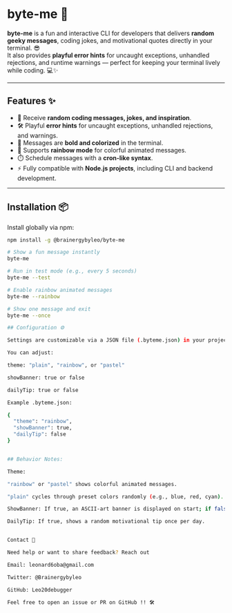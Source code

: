 # byte-me 🚀

**byte-me** is a fun and interactive CLI for developers that delivers **random geeky messages**, coding jokes, and motivational quotes directly in your terminal. 😎  
It also provides **playful error hints** for uncaught exceptions, unhandled rejections, and runtime warnings — perfect for keeping your terminal lively while coding. 💻✨

---

## Features ✨

- 🎯 Receive **random coding messages, jokes, and inspiration**.
- 🛠️ Playful **error hints** for uncaught exceptions, unhandled rejections, and warnings.
- 🌈 Messages are **bold and colorized** in the terminal.
- 🌟 Supports **rainbow mode** for colorful animated messages.
- ⏱️ Schedule messages with a **cron-like syntax**.
- ⚡ Fully compatible with **Node.js projects**, including CLI and backend development.

---

## Installation 📦

Install globally via npm:

```bash
npm install -g @brainergybyleo/byte-me

# Show a fun message instantly
byte-me

# Run in test mode (e.g., every 5 seconds)
byte-me --test

# Enable rainbow animated messages
byte-me --rainbow

# Show one message and exit
byte-me --once

## Configuration ⚙️

Settings are customizable via a JSON file (.byteme.json) in your project directory.

You can adjust:

theme: "plain", "rainbow", or "pastel"

showBanner: true or false

dailyTip: true or false

Example .byteme.json:

{
  "theme": "rainbow",
  "showBanner": true,
  "dailyTip": false
}


## Behavior Notes:

Theme:

"rainbow" or "pastel" shows colorful animated messages.

"plain" cycles through preset colors randomly (e.g., blue, red, cyan).

ShowBanner: If true, an ASCII-art banner is displayed on start; if false, it is hidden.

DailyTip: If true, shows a random motivational tip once per day.


Contact 📧

Need help or want to share feedback? Reach out

Email: leonard6oba@gmail.com

Twitter: @Brainergybyleo

GitHub: Leo20debugger

Feel free to open an issue or PR on GitHub !! 🛠️
```

